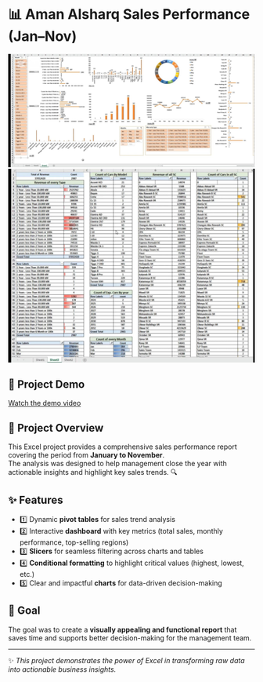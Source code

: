 # 📊 Aman Alsharq Sales Performance (Jan–Nov)

![Sales Dashboard](sales.jpeg)  
![Sales Dashboard 2](sales1.jpeg)  

## 🎥 Project Demo
[Watch the demo video](Sales.mp4)

## 📂 Project Overview
This Excel project provides a comprehensive sales performance report covering the period from **January to November**.  
The analysis was designed to help management close the year with actionable insights and highlight key sales trends. 🔍

## ✨ Features
- 1️⃣ Dynamic **pivot tables** for sales trend analysis  
- 2️⃣ Interactive **dashboard** with key metrics (total sales, monthly performance, top-selling regions)  
- 3️⃣ **Slicers** for seamless filtering across charts and tables  
- 4️⃣ **Conditional formatting** to highlight critical values (highest, lowest, etc.)  
- 5️⃣ Clear and impactful **charts** for data-driven decision-making  

## 🎯 Goal
The goal was to create a **visually appealing and functional report** that saves time and supports better decision-making for the management team.  

---

✨ *This project demonstrates the power of Excel in transforming raw data into actionable business insights.*
